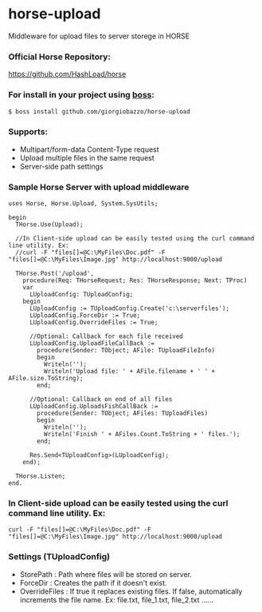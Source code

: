 # horse-upload
Middleware for upload files to server storege in HORSE

### Official Horse Repository:
https://github.com/HashLoad/horse

### For install in your project using [boss](https://github.com/HashLoad/boss):
``` sh
$ boss install github.com/giorgiobazzo/horse-upload
```

### Supports:
 - Multipart/form-data Content-Type request
 - Upload multiple files in the same request
 - Server-side path settings

### Sample Horse Server with upload middleware
```delphi
uses Horse, Horse.Upload, System.SysUtils;

begin
  THorse.Use(Upload);

  //In Client-side upload can be easily tested using the curl command line utility. Ex:
  //curl -F "files[]=@C:\MyFiles\Doc.pdf" -F "files[]=@C:\MyFiles\Image.jpg" http://localhost:9000/upload

  THorse.Post('/upload',
    procedure(Req: THorseRequest; Res: THorseResponse; Next: TProc)
    var
      LUploadConfig: TUploadConfig;
    begin
      LUploadConfig := TUploadConfig.Create('c:\serverfiles');
      LUploadConfig.ForceDir := True;
      LUploadConfig.OverrideFiles := True;

      //Optional: Callback for each file received
      LUploadConfig.UploadFileCallBack :=
        procedure(Sender: TObject; AFile: TUploadFileInfo)
        begin
          Writeln('');
          Writeln('Upload file: ' + AFile.filename + ' ' + AFile.size.ToString);
        end;

      //Optional: Callback on end of all files
      LUploadConfig.UploadsFishCallBack :=
        procedure(Sender: TObject; AFiles: TUploadFiles)
        begin
          Writeln('');
          Writeln('Finish ' + AFiles.Count.ToString + ' files.');
        end;

      Res.Send<TUploadConfig>(LUploadConfig);
    end);

  THorse.Listen;
end.
```
### In Client-side upload can be easily tested using the curl command line utility. Ex:
```
curl -F "files[]=@C:\MyFiles\Doc.pdf" -F "files[]=@C:\MyFiles\Image.jpg" http://localhost:9000/upload
```
### Settings (TUploadConfig)
 - StorePath : Path where files will be stored on server.
 - ForceDir : Creates the path if it doesn't exist.
 - OverrideFiles : If true it replaces existing files. If false, automatically increments the file name. Ex: file.txt, file_1.txt, file_2.txt ......

